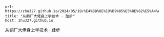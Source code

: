 


```cardlink
url: https://zhu327.github.io/2024/05/10/%E4%BB%8E%E9%B9%85%E5%8E%82%E5%A4%A7%E4%BD%AC%E8%BA%AB%E4%B8%8A%E5%AD%A6%E6%8A%80%E6%9C%AF/
title: "从鹅厂大佬身上学技术 · 跬步"
host: zhu327.github.io
```
[从鹅厂大佬身上学技术 · 跬步](https://zhu327.github.io/2024/05/10/%E4%BB%8E%E9%B9%85%E5%8E%82%E5%A4%A7%E4%BD%AC%E8%BA%AB%E4%B8%8A%E5%AD%A6%E6%8A%80%E6%9C%AF/)


